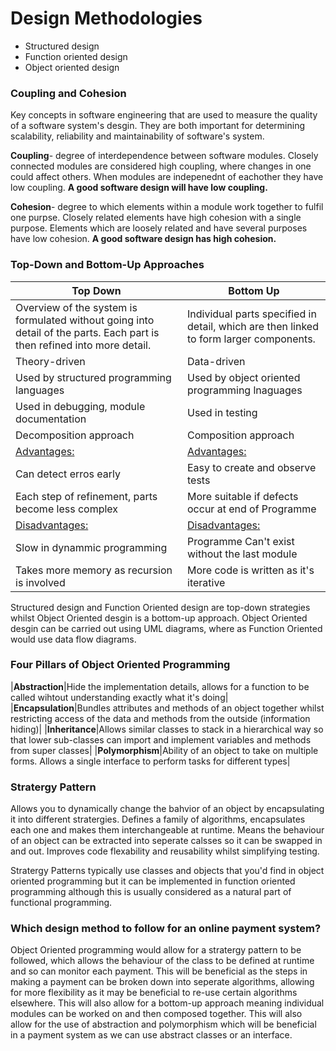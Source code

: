 # Design Methodologies 
* Structured design
* Function oriented design
* Object oriented design


### Coupling and Cohesion
Key concepts in software engineering that are used to measure the quality of a software system's desgin. They are both important for determining scalability, reliability and maintainability of software's system.


**Coupling**- degree of interdependence between software modules. Closely connected modules are considered high coupling, where changes in one could affect others. When modules are indepenednt of eachother they have low coupling. **A good software design will have low coupling.**


**Cohesion**- degree to which elements within a module work together to fulfil one purpse. Closely related elements have high cohesion with a single purpose. Elements which are loosely related and have several purposes have low cohesion. **A good software design has high cohesion.**


### Top-Down and Bottom-Up Approaches
| Top Down      | Bottom Up   |
| -----------   | ----------- |
| Overview of the system is formulated without going into detail of the parts. Each part is then refined into more detail.|  Individual parts specified in detail, which are then linked to form larger components. |
|Theory-driven|Data-driven|
|  Used by structured programming languages   |  Used by object oriented programming lnaguages     |
|Used in debugging, module documentation| Used in testing |
|Decomposition approach|Composition approach|
|<ins>Advantages:</ins>|<ins>Advantages:</ins>|
|Can detect erros early|Easy to create and observe tests|
|Each step of refinement, parts become less complex|More suitable if defects occur at end of Programme|
|<ins>Disadvantages:</ins>|<ins>Disadvantages:</ins>|
|Slow in dynammic programming|Programme Can't exist without the last module|
|Takes more memory as recursion is involved|More code is written as it's iterative|

Structured design and Function Oriented design are top-down strategies whilst Object Oriented desgin is a bottom-up approach. 
Object Oriented desgin can be carried out using UML diagrams, where as Function Oriented would use data flow diagrams.


### Four Pillars of Object Oriented Programming
|**Abstraction**|Hide the implementation details, allows for a function to be called wihtout understanding exactly what it's doing|
|**Encapsulation**|Bundles attributes and methods of an object together whilst restricting access of the data and methods from the outside (information hiding)|
|**Inheritance**|Allows similar classes to stack in a hierarchical way so that lower sub-classes can import and implement variables and methods from super classes|
|**Polymorphism**|Ability of an object to take on multiple forms. Allows a single interface to perform tasks for different types|


### Stratergy Pattern
Allows you to dynamically change the bahvior of an object by encapsulating it into different stratergies. Defines a family of algorithms, encapsulates each one and makes them interchangeable at runtime. Means the behaviour of an object can be extracted into seperate calsses so it can be swapped in and out. Improves code flexability and reusability whilst simplifying testing.

Stratergy Patterns typically use classes and objects that you'd find in object oriented programming but it can be implemented in function oriented programming although this is usually considered as a natural part of functional programming.


### Which design method to follow for an online payment system?
Object Oriented programming would allow for a stratergy pattern to be followed, which allows the behaviour of the class to be defined at runtime and so can monitor each payment. This will be beneficial as the steps in making a payment can be broken down into seperate algorithms, allowing for more flexibility as it may be beneficial to re-use certain algorithms elsewhere. This will also allow for a bottom-up approach meaning individual modules can be worked on and then composed together. This will also allow for the use of abstraction and polymorphism which will be beneficial in a payment system as we can use abstract classes or an interface.